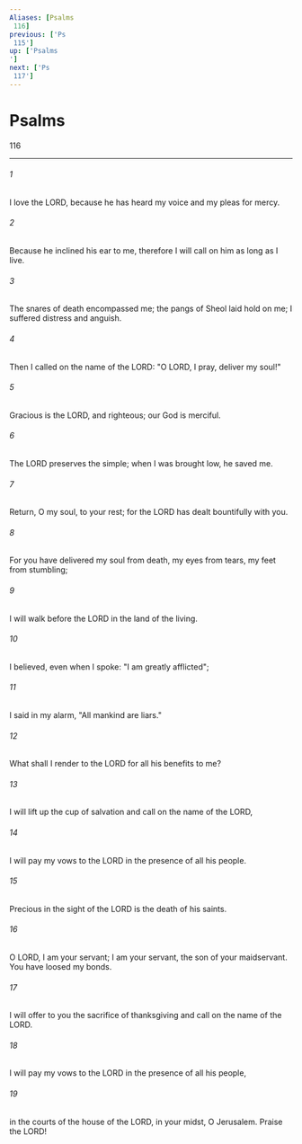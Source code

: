 ```yaml
---
Aliases: [Psalms 116]
previous: ['Ps 115']
up: ['Psalms']
next: ['Ps 117']
---
```

# Psalms 116

***
 

###### 1 
I love the LORD, because he has heard  my voice and my pleas for mercy.   

###### 2 
Because he inclined his ear to me,  therefore I will call on him as long as I live.   

###### 3 
The snares of death encompassed me;  the pangs of Sheol laid hold on me;  I suffered distress and anguish.   

###### 4 
Then I called on the name of the LORD:  "O LORD, I pray, deliver my soul!"  

###### 5 
Gracious is the LORD, and righteous;  our God is merciful.   

###### 6 
The LORD preserves the simple;  when I was brought low, he saved me.   

###### 7 
Return, O my soul, to your rest;  for the LORD has dealt bountifully with you.  

###### 8 
For you have delivered my soul from death,  my eyes from tears,  my feet from stumbling;   

###### 9 
I will walk before the LORD  in the land of the living.  

###### 10 
I believed, even when I spoke:  "I am greatly afflicted";   

###### 11 
I said in my alarm,  "All mankind are liars."  

###### 12 
What shall I render to the LORD  for all his benefits to me?   

###### 13 
I will lift up the cup of salvation  and call on the name of the LORD,   

###### 14 
I will pay my vows to the LORD  in the presence of all his people.  

###### 15 
Precious in the sight of the LORD  is the death of his saints.   

###### 16 
O LORD, I am your servant;  I am your servant, the son of your maidservant.  You have loosed my bonds.   

###### 17 
I will offer to you the sacrifice of thanksgiving  and call on the name of the LORD.   

###### 18 
I will pay my vows to the LORD  in the presence of all his people,   

###### 19 
in the courts of the house of the LORD,  in your midst, O Jerusalem.  Praise the LORD!
